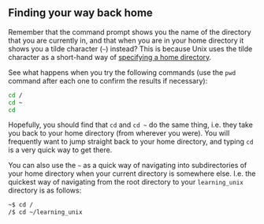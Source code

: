 ## Finding your way back home

Remember that the command prompt shows you the name of the directory that you are currently in, and that when you are in your home directory it shows you a tilde character (`~`) instead? This is because Unix uses the tilde character as a short-hand way of [specifying a home directory][home directory].

See what happens when you try the following commands (use the `pwd` command after each one to confirm the results if necessary):

```bash
cd /
cd ~
cd
```

Hopefully, you should find that `cd` and `cd ~` do the same thing, i.e. they take you back to your home directory (from wherever you were). You will frequently want to jump straight back to your home directory, and typing `cd` is a very quick way to get there.

You can also use the `~` as a quick way of navigating into subdirectories of your home directory when your current directory is somewhere else. I.e. the quickest way of navigating from the root directory to your `learning_unix` directory is as follows:

```bash
~$ cd /
/$ cd ~/learning_unix
```
[home directory]: http://en.wikipedia.org/wiki/Tilde#Directories_and_URLs
    